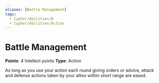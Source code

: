 ```yaml
---
aliases: [Battle Management]
tags:
  - Cypher/Abilities/B
  - Cypher/Abilities/Action
---
```


# Battle Management

**Points**: 4 Intellect points
**Type**: Action

As long as you use your action each round giving orders or advice, attack and defense actions taken by your allies within short range are eased.
